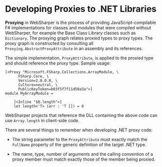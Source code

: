 # Developing Proxies to .NET Libraries

__Proxying__ in WebSharper is the process of providing
JavaScript-compilable F# implementations for classes and modules that
were compiled without WebSharper, for example the Base Class Library
classes such as `Dictionary`. The proxying graph relates proxied types
to proxy types. The proxy graph is constructed by consulting all
`Proxying.AbstractProxyAttribute` in an assembly and its references.

The simple implementation, `ProxyAttribute`, is applied to the proxied
type and should reference the proxy type.  Sample usage:

    [<Proxy "Microsoft.FSharp.Collections.ArrayModule, \
          FSharp.Core, \
          Version=2.0.0.0, \
          Culture=neutral, \
          PublicKeyToken=b03f5f7f11d50a3a">]
    module MyArrayModule =

        [<Inline "$0.length">]
        let length<'T> (arr : 'T []) = 0

WebSharper projects that reference the DLL containing the above code
can use `Array.length` in client-side code.

There are several things to remember when developing .NET proxy code:

* The string parameter to the `ProxyAttribute` must exactly match the
  `FullName` property of the generic definition of the target .NET
  type.

* The name, type, number of arguments and the calling convention of a
  proxy member must match exactly those of the member being proxied.

